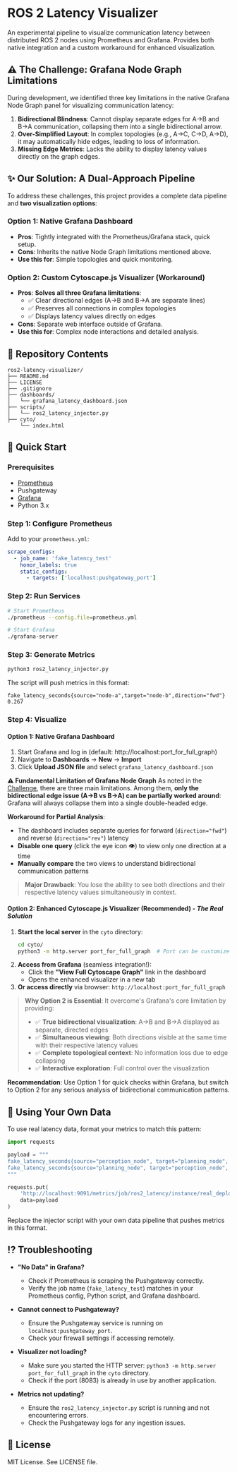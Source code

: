 # ROS 2 Latency Visualizer

An experimental pipeline to visualize communication latency between distributed ROS 2 nodes using Prometheus and Grafana. Provides both native integration and a custom workaround for enhanced visualization.

## ⚠️ The Challenge: Grafana Node Graph Limitations

During development, we identified three key limitations in the native Grafana Node Graph panel for visualizing communication latency:

1.  **Bidirectional Blindness**: Cannot display separate edges for A→B and B→A communication, collapsing them into a single bidirectional arrow.
2.  **Over-Simplified Layout**: In complex topologies (e.g., A→C, C→D, A→D), it may automatically hide edges, leading to loss of information.
3.  **Missing Edge Metrics**: Lacks the ability to display latency values directly on the graph edges.

## ✨ Our Solution: A Dual-Approach Pipeline

To address these challenges, this project provides a complete data pipeline and **two visualization options**:

### Option 1: Native Grafana Dashboard
-   **Pros**: Tightly integrated with the Prometheus/Grafana stack, quick setup.
-   **Cons**: Inherits the native Node Graph limitations mentioned above.
-   **Use this for**: Simple topologies and quick monitoring.

### Option 2: Custom Cytoscape.js Visualizer (Workaround)
-   **Pros**: **Solves all three Grafana limitations**:
    -   ✅ Clear directional edges (A→B and B→A are separate lines)
    -   ✅ Preserves all connections in complex topologies
    -   ✅ Displays latency values directly on edges
-   **Cons**: Separate web interface outside of Grafana.
-   **Use this for**: Complex node interactions and detailed analysis.

## 📁 Repository Contents  
```text
ros2-latency-visualizer/
├── README.md
├── LICENSE
├── .gitignore
├── dashboards/
│   └── grafana_latency_dashboard.json
├── scripts/
│   └── ros2_latency_injector.py
├── cyto/
    └── index.html
```

## 🚀 Quick Start

### Prerequisites
-   [Prometheus](https://prometheus.io/download/)
-   Pushgateway
-   [Grafana](https://grafana.com/grafana/download)
-   Python 3.x

### Step 1: Configure Prometheus
Add to your `prometheus.yml`:

```yaml
scrape_configs:
  - job_name: 'fake_latency_test'
    honor_labels: true
    static_configs:
      - targets: ['localhost:pushgateway_port']
```

### Step 2: Run Services  
```bash
# Start Prometheus
./prometheus --config.file=prometheus.yml

# Start Grafana
./grafana-server
```

### Step 3: Generate Metrics
```bash
python3 ros2_latency_injector.py
```
The script will push metrics in this format:
```text
fake_latency_seconds{source="node-a",target="node-b",direction="fwd"} 0.267
```

### Step 4: Visualize

#### Option 1: Native Grafana Dashboard
1.  Start Grafana and log in (default: http://localhost:port_for_full_graph)
2.  Navigate to **Dashboards** → **New** → **Import**
3.  Click **Upload JSON file** and select `grafana_latency_dashboard.json`

**⚠️ Fundamental Limitation of Grafana Node Graph**
As noted in the [Challenge](#-the-challenge-grafana-node-graph-limitations), there are three main limitations. Among them, **only the bidirectional edge issue (A→B vs B→A) can be partially worked around**: Grafana will always collapse them into a single double-headed edge.  

**Workaround for Partial Analysis**:
-   The dashboard includes separate queries for forward (`direction="fwd"`) and reverse (`direction="rev"`) latency
-   **Disable one query** (click the eye icon 👁️) to view only one direction at a time
-   **Manually compare** the two views to understand bidirectional communication patterns

> **Major Drawback**: You lose the ability to see both directions and their respective latency values simultaneously in context.

#### Option 2: Enhanced Cytoscape.js Visualizer (Recommended) - *The Real Solution*
1.  **Start the local server** in the `cyto` directory:
    ```bash
    cd cyto/
    python3 -m http.server port_for_full_graph  # Port can be customized
    ```
2.  **Access from Grafana** (seamless integration!):
    -   Click the **"View Full Cytoscape Graph"** link in the dashboard
    -   Opens the enhanced visualizer in a new tab
3.  **Or access directly** via browser: `http://localhost:port_for_full_graph`

> **Why Option 2 is Essential**: It overcome's Grafana's core limitation by providing:
> -   ✅ **True bidirectional visualization**: A→B and B→A displayed as separate, directed edges
> -   ✅ **Simultaneous viewing**: Both directions visible at the same time with their respective latency values
> -   ✅ **Complete topological context**: No information loss due to edge collapsing
> -   ✅ **Interactive exploration**: Full control over the visualization

**Recommendation**: Use Option 1 for quick checks within Grafana, but switch to Option 2 for any serious analysis of bidirectional communication patterns.

## 🔧 Using Your Own Data  
To use real latency data, format your metrics to match this pattern:
```python
import requests

payload = """
fake_latency_seconds{source="perception_node", target="planning_node", direction="fwd"} 0.15
fake_latency_seconds{source="planning_node", target="perception_node", direction="rev"} 0.22
"""

requests.put(
    'http://localhost:9091/metrics/job/ros2_latency/instance/real_deployment',
    data=payload
)
```
Replace the injector script with your own data pipeline that pushes metrics in this format.  

## ⁉️ Troubleshooting

-   **"No Data" in Grafana?**
    -   Check if Prometheus is scraping the Pushgateway correctly.
    -   Verify the job name (`fake_latency_test`) matches in your Prometheus config, Python script, and Grafana dashboard.

-   **Cannot connect to Pushgateway?**
    -   Ensure the Pushgateway service is running on `localhost:pushgateway_port`.
    -   Check your firewall settings if accessing remotely.

-   **Visualizer not loading?**
    -   Make sure you started the HTTP server: `python3 -m http.server port_for_full_graph` in the `cyto` directory.
    -   Check if the port (8083) is already in use by another application.

-   **Metrics not updating?**
    -   Ensure the `ros2_latency_injector.py` script is running and not encountering errors.
    -   Check the Pushgateway logs for any ingestion issues.

## 📄 License  
MIT License. See LICENSE file.  


